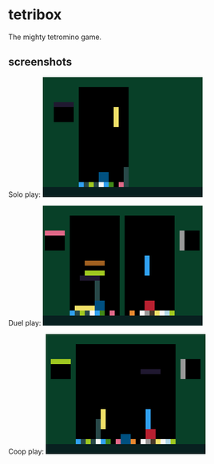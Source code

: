 # tetribox

The mighty tetromino game.

## screenshots

Solo play:
![Screenshot](https://raw.githubusercontent.com/lowagner/bitbox-tetris/master/SoloPlay.png)

Duel play:
![Screenshot](https://raw.githubusercontent.com/lowagner/bitbox-tetris/master/DuelPlay.png)

Coop play:
![Screenshot](https://raw.githubusercontent.com/lowagner/bitbox-tetris/master/CoopPlay.png)
